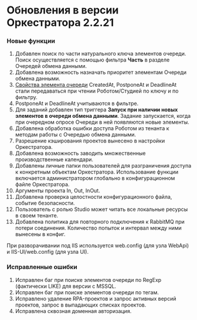 # Обновления в версии Оркестратора 2.2.21

### Новые функции

1. Добавлен поиск по части натурального ключа элементов очереди. Поиск осуществляется с помощью фильтра **Часть** в разделе Очередей обмена данными.
1. Добавлена возможность назначать приоритет элементам Очереди обмена данными.
1. [Свойства элемента очереди](https://docs.primo-rpa.ru/primo-rpa/g_elements/osnovnye-elementy/orkestrator/els_queues/datatypes?q=) CreatedAt, PostponeAt и DeadlineAt стали передаваться при чтении Роботом/Студией по ключу и по фильтру.
1. PostponeAt и DeadlineAt учитываются в фильтре.
1. Для заданий добавлен тип триггера **Запуск при наличии новых элементов в очереди обмена данными**. Задание запускается, когда при очередном опросе Очереди в ней появляются новые элементы.
1. Добавлена обработка ошибки доступа Роботом из тенанта к методам работы с Очередью обмена данными.
1. Разрешение кэширования проектов вынесено в настройки Оркестратора.
1. Добавлена возможность заводить множественные производственные календари.
1. Добавлены личные папки пользователей для разграничения доступа к конкретным объектам Оркестратора. Использование функции включается администратором глобально в конфигурационном файле Оркестратора.
1. Аргументы проекта In, Out, InOut.
1. Добавлена проверка целостности конфигурационного файла, событие безопасности.
1. Пользователь с ролью Studio может читать все локальные ресурсы в своем тенанте.
1. Добавлена политика для повторного подключения к RabbitMQ при потери соединения. Количество попыток и интервал между ними вынесены в конфиг.

При разворачивании под IIS используется web.config (для узла WebApi) и IIS-UI/web.config (для узла UI).


### Исправленные ошибки

1. Исправлен баг при поиске элементов очереди по RegExp (фактически LIKE) для версии с MSSQL.
2. Исправлен баг при поиске элементов очереди по тегам.
3. Исправлено удаление RPA-проектов и запрос активных версий проектов, запрос в выпадающих списках проектов.
4. Исправлена сквозная доменная авторизация.
